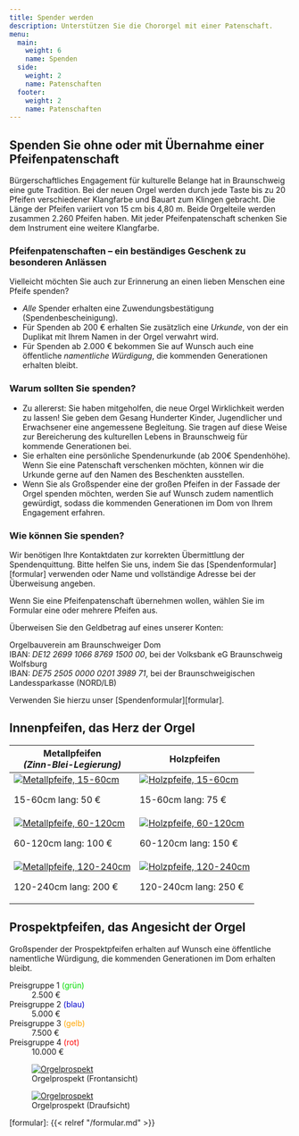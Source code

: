 ```yaml
---
title: Spender werden
description: Unterstützen Sie die Chororgel mit einer Patenschaft.
menu:
  main:
    weight: 6
    name: Spenden
  side:
    weight: 2
    name: Patenschaften
  footer:
    weight: 2
    name: Patenschaften
---
```


## Spenden Sie ohne oder mit Übernahme einer Pfeifenpatenschaft
Bürgerschaftliches Engagement für kulturelle Belange hat in Braunschweig eine gute Tradition. 
Bei der neuen Orgel werden durch jede Taste bis zu 20 Pfeifen 
verschiedener Klangfarbe und Bauart zum Klingen gebracht. 
Die Länge der Pfeifen variiert von 15 cm bis 4,80 m. 
Beide Orgelteile werden zusammen 2.260 Pfeifen haben. 
Mit jeder Pfeifenpatenschaft schenken Sie dem Instrument eine weitere Klangfarbe.

### Pfeifenpatenschaften – ein beständiges Geschenk zu besonderen Anlässen
Vielleicht möchten Sie auch zur Erinnerung an einen lieben Menschen eine Pfeife spenden?

- _Alle_ Spender erhalten eine Zuwendungsbestätigung (Spendenbescheinigung).
- Für Spenden ab 200 € erhalten Sie zusätzlich eine _Urkunde_, 
  von der ein Duplikat mit Ihrem Namen in der Orgel verwahrt wird.
- Für Spenden ab 2.000 € bekommen Sie auf Wunsch auch eine öffentliche _namentliche Würdigung_, 
  die kommenden Generationen erhalten bleibt.

### Warum sollten Sie spenden?
- Zu allererst:
  Sie haben mitgeholfen, die neue Orgel Wirklichkeit werden zu lassen!
  Sie geben dem Gesang Hunderter Kinder, Jugendlicher und Erwachsener eine angemessene Begleitung.
  Sie tragen auf diese Weise zur Bereicherung des kulturellen Lebens in Braunschweig 
  für kommende Generationen bei.
- Sie erhalten eine persönliche Spendenurkunde (ab 200€ Spendenhöhe).
  Wenn Sie eine Patenschaft verschenken möchten, 
  können wir die Urkunde gerne auf den Namen des Beschenkten ausstellen.
- Wenn Sie als Großspender eine der großen Pfeifen in der Fassade der Orgel spenden möchten, 
  werden Sie auf Wunsch zudem namentlich gewürdigt, 
  sodass die kommenden Generationen im Dom von Ihrem Engagement erfahren.

### Wie können Sie spenden?
Wir benötigen Ihre Kontaktdaten zur korrekten Übermittlung der Spendenquittung.
Bitte helfen Sie uns, indem Sie das [Spendenformular][formular] verwenden 
oder Name und vollständige Adresse bei der Überweisung angeben.

Wenn Sie eine Pfeifenpatenschaft übernehmen wollen,
wählen Sie im Formular eine oder mehrere Pfeifen aus.

Überweisen Sie den Geldbetrag auf eines unserer Konten:

Orgelbauverein am Braunschweiger Dom  
IBAN: _DE12 2699 1066 8769 1500 00_, bei der Volksbank eG Braunschweig Wolfsburg  
IBAN: _DE75 2505 0000 0201 3989 71_, bei der Braunschweigischen Landessparkasse (NORD/LB)

Verwenden Sie hierzu unser [Spendenformular][formular].

## Innenpfeifen, das Herz der Orgel

<table id="inner-pipes">
    <thead>
        <tr>
            <th>
                Metallpfeifen <br>
                <i>(Zinn-Blei-Legierung)</i>
            </th>
            <th>Holzpfeifen</th>
        </tr>
    </thead>
    <tbody>
        <tr>
            <td>
                <a href="/organ/metal-small.jpg">
                    <img src="/organ/metal-small-600px.jpg" alt="Metallpfeife, 15-60cm">
                </a>
                <p>15-60cm lang: 50 €</p>
            </td>
            <td>
                <a href="/organ/wood-small.jpg">
                    <img src="/organ/wood-small-600px.jpg" alt="Holzpfeife, 15-60cm">
                </a>
                <p>15-60cm lang: 75 €</p>
            </td>
        </tr>
        <tr>
            <td>
                <a href="/organ/metal-medium.jpg">
                    <img src="/organ/metal-medium-600px.jpg" alt="Metallpfeife, 60-120cm">
                </a>
                <p>60-120cm lang: 100 €</p>
            </td>
            <td>
                <a href="/organ/wood-medium.jpg">
                    <img src="/organ/wood-medium-600px.jpg" alt="Holzpfeife, 60-120cm">
                </a>
                <p>60-120cm lang: 150 €</p>
            </td>
        </tr>
        <tr>
            <td>
                <a href="/organ/metal-large.jpg">
                    <img src="/organ/metal-large-600px.jpg" alt="Metallpfeife, 120-240cm">
                </a>
                <p>120-240cm lang: 200 €</p>
            </td>
            <td>
                <a href="/organ/wood-large.jpg">
                    <img src="/organ/wood-large-600px.jpg" alt="Holzpfeife, 120-240cm">
                </a>
                <p>120-240cm lang: 250 €</p>
            </td>
        </tr>
    </tbody>
</table>

## Prospektpfeifen, das Angesicht der Orgel

Großspender der Prospektpfeifen erhalten auf Wunsch eine öffentliche namentliche Würdigung, 
die kommenden Generationen im Dom erhalten bleibt.

<dl id="frontal-pipes">
    <dt>Preisgruppe 1 <span class="color-bullet" style="color: #00dd00;">(grün)</span></dt>
    <dd>2.500 €</dd>
    <dt>Preisgruppe 2 <span class="color-bullet" style="color: #0000cd;">(blau)</span></dt>
    <dd>5.000 €</dd>
    <dt>Preisgruppe 3 <span class="color-bullet" style="color: #ffa500;">(gelb)</span></dt>
    <dd>7.500 €</dd>
    <dt>Preisgruppe 4 <span class="color-bullet" style="color: #ff0000;">(rot)</span></dt>
    <dd>10.000 €</dd>
</dl>

<figure>
    <a href="/funding/pipes-front.png">
        <img src="/funding/pipes-front-600px.png" alt="Orgelprospekt">
    </a>
    <figcaption>
        Orgelprospekt (Frontansicht)
    </figcaption>
</figure>

<figure>
    <a href="/funding/pipes-top.png">
        <img src="/funding/pipes-top-600px.png" alt="Orgelprospekt">
    </a>
    <figcaption>
        Orgelprospekt (Draufsicht)
    </figcaption>
</figure>

[formular]: {{< relref "/formular.md" >}}

